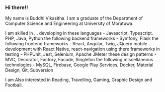 ### Hi there!!
My name is Buddhi Vikasitha. I am a graduate of the Department of Computer Science and Engineering at University of Moratuwa. 

I am skilled in ...
developing in these languages - Javascript, Typescript. PHP, Java, Python
the following backend frameworks - Symfony, Flask
the following frontend frameworks - React, Angular, Twig, JQuery
mobile development with React Native, react-navigation
using there frameworks in testing - PHPUnit, Jest, Selenium, Apache JMeter
these design patterns - MVC, Decorator, Factory, Facade, Singleton
the following miscellaneous technologies - MySQL, Firebase, Google Play Services, Docker, Material Design, Git, Subversion

I am Also interested in Reading, Travelling, Gaming, Graphic Design and Football.


<!--
**buddhiv/buddhiv** is a ✨ _special_ ✨ repository because its `README.md` (this file) appears on your GitHub profile.

Here are some ideas to get you started:

- 🔭 I’m currently working on ...
- 🌱 I’m currently learning ...
- 👯 I’m looking to collaborate on ...
- 🤔 I’m looking for help with ...
- 💬 Ask me about ...
- 📫 How to reach me: ...
- 😄 Pronouns: ...
- ⚡ Fun fact: ...
-->
